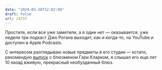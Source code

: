 ```yaml
---
date: "2024-03-28T12:02:08"
draft: False
url: /4737
---
```


Простите, если все уже заметили, а я один нет — оказывается, уже недели три подкаст Джо Рогана выходит, как и когда-то, на YouTube и доступен в Apple Podcasts. 

С интересом разглядываю новые предметы в его студии — кстати, рекомендую [выпуск](https://www.youtube.com/watch?v=GCsMmwMpAXk) с блюзменом Гэри Кларком, я слышал его еще лет 10 назад вживую, прекрасный необузданный блюз.
